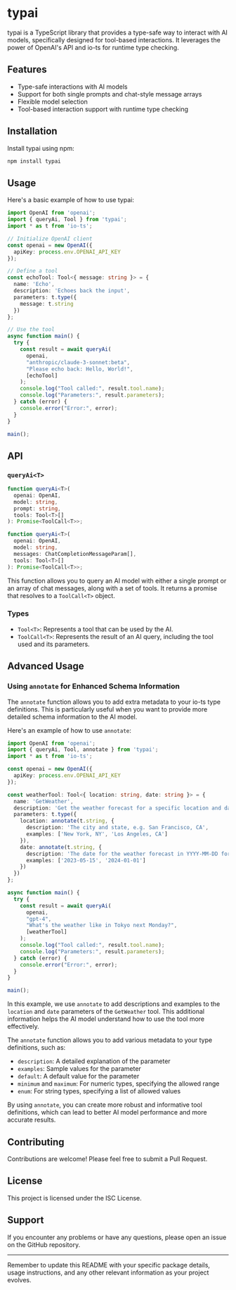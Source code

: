 # typai

typai is a TypeScript library that provides a type-safe way to interact with AI models, specifically designed for tool-based interactions. It leverages the power of OpenAI's API and io-ts for runtime type checking.

## Features

- Type-safe interactions with AI models
- Support for both single prompts and chat-style message arrays
- Flexible model selection
- Tool-based interaction support with runtime type checking

## Installation

Install typai using npm:

```bash
npm install typai
```

## Usage

Here's a basic example of how to use typai:

```typescript
import OpenAI from 'openai';
import { queryAi, Tool } from 'typai';
import * as t from 'io-ts';

// Initialize OpenAI client
const openai = new OpenAI({
  apiKey: process.env.OPENAI_API_KEY
});

// Define a tool
const echoTool: Tool<{ message: string }> = {
  name: 'Echo',
  description: 'Echoes back the input',
  parameters: t.type({
    message: t.string
  })
};

// Use the tool
async function main() {
  try {
    const result = await queryAi(
      openai,
      "anthropic/claude-3-sonnet:beta",
      "Please echo back: Hello, World!",
      [echoTool]
    );
    console.log("Tool called:", result.tool.name);
    console.log("Parameters:", result.parameters);
  } catch (error) {
    console.error("Error:", error);
  }
}

main();
```

## API

### `queryAi<T>`

```typescript
function queryAi<T>(
  openai: OpenAI,
  model: string,
  prompt: string,
  tools: Tool<T>[]
): Promise<ToolCall<T>>;

function queryAi<T>(
  openai: OpenAI,
  model: string,
  messages: ChatCompletionMessageParam[],
  tools: Tool<T>[]
): Promise<ToolCall<T>>;
```

This function allows you to query an AI model with either a single prompt or an array of chat messages, along with a set of tools. It returns a promise that resolves to a `ToolCall<T>` object.

### Types

- `Tool<T>`: Represents a tool that can be used by the AI.
- `ToolCall<T>`: Represents the result of an AI query, including the tool used and its parameters.

## Advanced Usage

### Using `annotate` for Enhanced Schema Information

The `annotate` function allows you to add extra metadata to your io-ts type definitions. This is particularly useful when you want to provide more detailed schema information to the AI model.

Here's an example of how to use `annotate`:

```typescript
import OpenAI from 'openai';
import { queryAi, Tool, annotate } from 'typai';
import * as t from 'io-ts';

const openai = new OpenAI({
  apiKey: process.env.OPENAI_API_KEY
});

const weatherTool: Tool<{ location: string, date: string }> = {
  name: 'GetWeather',
  description: 'Get the weather forecast for a specific location and date',
  parameters: t.type({
    location: annotate(t.string, {
      description: 'The city and state, e.g. San Francisco, CA',
      examples: ['New York, NY', 'Los Angeles, CA']
    }),
    date: annotate(t.string, {
      description: 'The date for the weather forecast in YYYY-MM-DD format',
      examples: ['2023-05-15', '2024-01-01']
    })
  })
};

async function main() {
  try {
    const result = await queryAi(
      openai,
      "gpt-4",
      "What's the weather like in Tokyo next Monday?",
      [weatherTool]
    );
    console.log("Tool called:", result.tool.name);
    console.log("Parameters:", result.parameters);
  } catch (error) {
    console.error("Error:", error);
  }
}

main();
```

In this example, we use `annotate` to add descriptions and examples to the `location` and `date` parameters of the `GetWeather` tool. This additional information helps the AI model understand how to use the tool more effectively.

The `annotate` function allows you to add various metadata to your type definitions, such as:

- `description`: A detailed explanation of the parameter
- `examples`: Sample values for the parameter
- `default`: A default value for the parameter
- `minimum` and `maximum`: For numeric types, specifying the allowed range
- `enum`: For string types, specifying a list of allowed values

By using `annotate`, you can create more robust and informative tool definitions, which can lead to better AI model performance and more accurate results.

## Contributing

Contributions are welcome! Please feel free to submit a Pull Request.

## License

This project is licensed under the ISC License.

## Support

If you encounter any problems or have any questions, please open an issue on the GitHub repository.

---

Remember to update this README with your specific package details, usage instructions, and any other relevant information as your project evolves.
